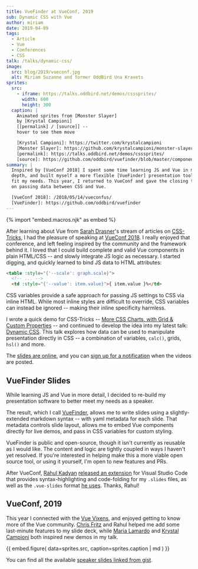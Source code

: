 ```yaml
---
title: VueFinder at VueConf, 2019
sub: Dynamic CSS with Vue
author: miriam
date: 2019-04-09
tags:
  - Article
  - Vue
  - Conferences
  - CSS
talk: /talks/dynamic-css/
image:
  src: blog/2019/vueconf.jpg
  alt: Miriam Suzanne and former OddBird Una Kravets
sprites:
  src:
    - iframe: https://talks.oddbird.net/demos/csssprites/
      width: 600
      height: 300
  caption: |
    Animated sprites from [Monster Slayer]
    by [Krystal Campioni]
    [[permalink] / [source]] --
    hover to see them move

    [Krystal Campioni]: https://twitter.com/krystalcampioni
    [Monster Slayer]: https://github.com/krystalcampioni/monster-slayer
    [permalink]: https://talks.oddbird.net/demos/csssprites/
    [source]: https://github.com/oddbird/vuefinder/blob/master/components/demos/cssSprites.vue
summary: |
  Inspired by [VueConf 2018] I spent some time learning JS and Vue in more
  depth, and built myself a more flexible [VueFinder] presentation tool to
  fit my needs. This year, I returned to VueConf and gave the closing talk
  on passing data between CSS and Vue.

  [VueConf 2018]: /2018/05/14/vueconfus/
  [VueFinder]: https://github.com/oddbird/vuefinder
---
```


{% import "embed.macros.njk" as embed %}

After learning about Vue from [Sarah Drasner]'s stream of articles on
[CSS-Tricks], I had the pleasure of speaking at [VueConf 2018]. I really
enjoyed that conference, and left feeling inspired by the community and
the framework behind it. I loved that I could build complete and valid
Vue components in plain HTML/CSS -- and slowly integrate JS logic as
necessary. I started digging, and quickly learned to bind JS data to
HTML attributes:

```html
<table :style="{'--scale': graph.scale}">
  <!-- ... -->
  <td :style="{'--value': item.value}">{ item.value }%</td>
```

CSS variables provide a safe approach for passing JS settings to CSS via
inline HTML. While most inline styles are difficult to override, CSS
variables can instead be ignored -- making their inline specificity
harmless.

I wrote a quick demo for CSS-Tricks -- [More CSS Charts, with Grid &
Custom Properties] -- and continued to develop the idea into my latest
talk: [Dynamic CSS]. This talk explores how data can be used to
manipulate presentation directly in CSS -- a combination of variables,
`calc()`, grids, `hsl()` and more.

The [slides are online], and you can [sign up for a notification] when
the videos are posted.

[Sarah Drasner]: https://twitter.com/sarah_edo
[CSS-Tricks]: https://css-tricks.com/author/sdrasner/
[VueConf 2018]: /2018/05/14/vueconfus/
[More CSS Charts, with Grid & Custom Properties]: https://css-tricks.com/css-charts-grid-custom-properties/
[Dynamic CSS]: /talks/dynamic-css/
[slides are online]: https://talks.oddbird.net/dynamic-css/vueconf19/
[sign up for a notification]: https://www.vuemastery.com/conferences/

## VueFinder Slides

While learning JS and Vue in more detail, I decided to re-build my
presentation software to better meet my needs as a speaker.

The result, which I call [VueFinder], allows me to write slides using a
slightly-extended markdown syntax -- with yaml metadata for each slide.
That metadata controls slide layout, allows me to embed Vue components
directly for live demos, and pass in CSS variables for custom styling.

VueFinder is public and open-source, though it isn't currently as
reusable as I would like. The content and logic are tightly coupled in
ways I haven't yet resolved. If you're interested in helping make this a
more viable open source tool, or using it yourself, I'm open to new
features and PRs.

After VueConf, [Rahul Kadyan][] [released an extension] for Visual
Studio Code that provides syntax-highlighting and code-folding for my
`.slides` files, as well as the `.vue-slides` format [he uses]. Thanks,
Rahul!

[VueFinder]: https://github.com/oddbird/vuefinder
[Rahul Kadyan]: https://twitter.com/znck0
[released an extension]: https://marketplace.visualstudio.com/itemdetails?itemName=znck.vue-slides#qna
[he uses]: https://github.com/znck/vue-slides

## VueConf, 2019

This year I connected with the [Vue Vixens], and enjoyed getting to know
more of the Vue community. [Chris Fritz] and Rahul helped me add some
last-minute features to my slide deck, while [Maria Lamardo] and
[Krystal Campioni] both inspired new demos in my talk.

{{ embed.figure(
  data=sprites.src,
  caption=sprites.caption | md
) }}

You can find all the available [speaker slides linked from gist].

[Vue Vixens]: https://www.vuevixens.org/
[Chris Fritz]: https://twitter.com/chrisvfritz
[Maria Lamardo]: https://twitter.com/marialamardo
[Krystal Campioni]: https://twitter.com/krystalcampioni
[speaker slides linked from gist]: https://gist.github.com/vincentmayers/298f7bfd4c26ebd2fc0143f03dc4cbf7
